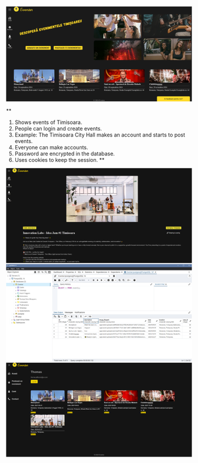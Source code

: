 ![Screenshot](/images/image.png)

**
1. Shows events of Timisoara.
2. People can login and create events.
3. Example: The Timisoara City Hall makes an account and starts to post events.
4. Everyone can make accounts.
5. Password are encrypted in the database.
6. Uses cookies to keep the session.
**

![Screenshot](/images/image1.png)
![Screenshot](/images/image3.png)
![Screenshot](/images/image4.png)
